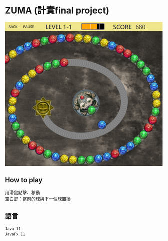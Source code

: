 # ZUMA (計實final project)

<img src='https://github.com/xinbei02/ZUMA/blob/master/game.png' width='600'>

## How to play
用滑鼠點擊、移動  
空白鍵：當前的球與下一個球置換

## 語言
```Java 11```  
```JavaFx 11```
